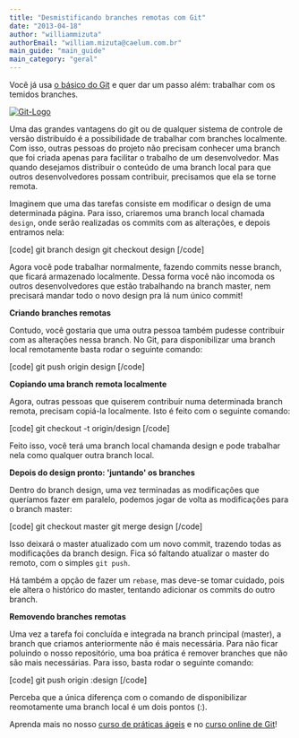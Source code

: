 ```yaml
---
title: "Desmistificando branches remotas com Git"
date: "2013-04-18"
author: "williammizuta"
authorEmail: "william.mizuta@caelum.com.br"
main_guide: "main_guide"
main_category: "geral"
---
```


Você já usa [o básico do Git](https://blog.caelum.com.br/passo-a-passo-para-comecar-com-git-e-novo-curso-online/) e quer dar um passo além: trabalhar com os temidos branches.

[![Git-Logo](https://blog.caelum.com.br/wp-content/uploads/2013/04/Git-Logo-300x125.png)](https://blog.caelum.com.br/wp-content/uploads/2013/04/Git-Logo.png)

Uma das grandes vantagens do git ou de qualquer sistema de controle de versão distribuído é a possibilidade de trabalhar com branches localmente. Com isso, outras pessoas do projeto não precisam conhecer uma branch que foi criada apenas para facilitar o trabalho de um desenvolvedor. Mas quando desejamos distribuir o conteúdo de uma branch local para que outros desenvolvedores possam contribuir, precisamos que ela se torne remota.

Imaginem que uma das tarefas consiste em modificar o design de uma determinada página. Para isso, criaremos uma branch local chamada `design`, onde serão realizadas os commits com as alterações, e depois entramos nela:

\[code\] git branch design git checkout design \[/code\]

Agora você pode trabalhar normalmente, fazendo commits nesse branch, que ficará armazenado localmente. Dessa forma você não incomoda os outros desenvolvedores que estão trabalhando na branch master, nem precisará mandar todo o novo design pra lá num único commit!

**Criando branches remotas**

Contudo, você gostaria que uma outra pessoa também pudesse contribuir com as alterações nessa branch. No Git, para disponibilizar uma branch local remotamente basta rodar o seguinte comando:

\[code\] git push origin design \[/code\]

**Copiando uma branch remota localmente**

Agora, outras pessoas que quiserem contribuir numa determinada branch remota, precisam copiá-la localmente. Isto é feito com o seguinte comando:

\[code\] git checkout -t origin/design \[/code\]

Feito isso, você terá uma branch local chamanda design e pode trabalhar nela como qualquer outra branch local.

**Depois do design pronto: 'juntando' os branches**

Dentro do branch design, uma vez terminadas as modificações que queríamos fazer em paralelo, podemos jogar de volta as modificações para o branch master:

\[code\] git checkout master git merge design \[/code\]

Isso deixará o master atualizado com um novo commit, trazendo todas as modificações da branch design. Fica só faltando atualizar o master do remoto, com o simples `git push`.

Há também a opção de fazer um `rebase`, mas deve-se tomar cuidado, pois ele altera o histórico do master, tentando adicionar os commits do outro branch.

**Removendo branches remotas**

Uma vez a tarefa foi concluída e integrada na branch principal (master), a branch que criamos anteriormente não é mais necessária. Para não ficar poluindo o nosso repositório, uma boa prática é remover branches que não são mais necessárias. Para isso, basta rodar o seguinte comando:

\[code\] git push origin :design \[/code\]

Perceba que a única diferença com o comando de disponibilizar reomotamente uma branch local é um dois pontos (:).

Aprenda mais no nosso [curso de práticas ágeis](http://www.caelum.com.br/curso-praticas-ageis/) e no [curso online de Git](http://www.caelum.com.br/curso/online/git/)!
